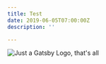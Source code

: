 ```yaml
---
title: Test
date: 2019-06-05T07:00:00Z
description: ''

---
```

![Just a Gatsby Logo, that's all](/uploads/gatsby-icon.png "Gatsby Logo")